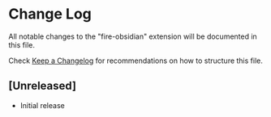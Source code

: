 # Change Log

All notable changes to the "fire-obsidian" extension will be documented in this file.

Check [Keep a Changelog](http://keepachangelog.com/) for recommendations on how to structure this file.

## [Unreleased]

- Initial release
